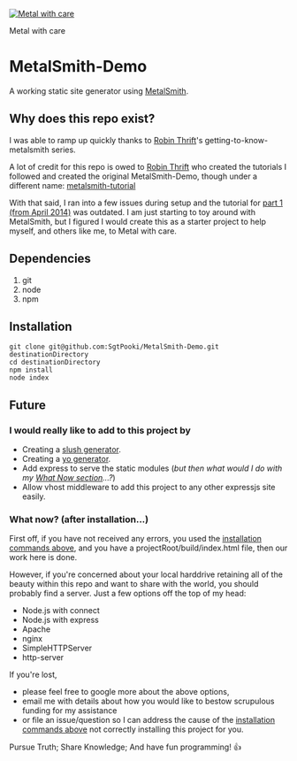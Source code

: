 [![Metal with care](http://i.imgur.com/qtTluO7.jpg)](http://youtu.be/Klgex-dymq0?t=2m17s)

Metal with care

# MetalSmith-Demo

A working static site generator using [MetalSmith](https://github.com/segmentio/metalsmith). 

## Why does this repo exist?

I was able to ramp up quickly thanks to [Robin Thrift](https://github.com/RobinThrift)'s getting-to-know-metalsmith series. 

A lot of credit for this repo is owed to [Robin Thrift](https://github.com/RobinThrift) who created the tutorials I followed and 
created the original MetalSmith-Demo, though under a different name: [metalsmith-tutorial](https://github.com/RobinThrift/metalsmith-tutorial)

With that said, I ran into a few issues during setup and the tutorial for [part 1 (from April 2014)](http://www.robinthrift.com/posts/metalsmith-part-1-setting-up-the-forge/) 
was outdated. I am just starting to toy around with MetalSmith, but I figured I would create this as a starter project to help myself, 
and others like me, to Metal with care.

## Dependencies

1. git
2. node
3. npm

## Installation
```
git clone git@github.com:SgtPooki/MetalSmith-Demo.git destinationDirectory
cd destinationDirectory
npm install
node index
```

## Future

### I would really like to add to this project by

- Creating a [slush generator](http://thejackalofjavascript.com/building-slush-generator/).
- Creating a [yo generator](http://yeoman.io/authoring/).
- Add express to serve the static modules (_but then what would I do with my [What Now section](#what-now-after-installation)...?_)
- Allow vhost middleware to add this project to any other expressjs site easily.

### What now? (after installation...)

First off, if you have not received any errors, you used the [installation commands above](#installation), and you have a projectRoot/build/index.html file, then our work here is done.

However, if you're concerned about your local harddrive retaining all of the beauty within this repo and want to share with the world, 
you should probably find a server. Just a few options off the top of my head:

- Node.js with connect
- Node.js with express
- Apache
- nginx
- SimpleHTTPServer
- http-server

If you're lost, 
- please feel free to google more about the above options, 
- email me with details about how you would like to bestow scrupulous funding for my assistance
- or file an issue/question so I can address the cause of the [installation commands above](#installation) not correctly installing this project for you.

Pursue Truth; Share Knowledge; And have fun programming! :thumbsup:

